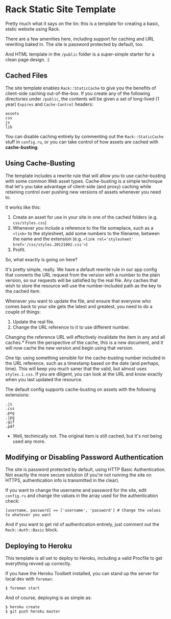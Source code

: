 Rack Static Site Template
=========================

Pretty much what it says on the tin: this is a template for creating a basic, static website using Rack.

There are a few amenities here, including support for caching and URL rewriting baked in. The site is password protected by default, too.

And HTML template in the `/public` folder is a super-simple starter for a clean page design. :)

Cached Files
------------

The site template enables `Rack::StaticCache` to give you the benefits of client-side caching out-of-the-box. If you create any of the following directories under `/public`, the contents will be given a set of long-lived (1 year) `Expires` and `Cache-Control` headers:

    assets
    css
    js
    lib

You can disable caching entirely by commenting out the `Rack::StaticCache` stuff in `config.ru`, or you can take control of how assets are cached with **cache-busting**.

Using Cache-Busting
-------------------

The template includes a rewrite rule that will allow you to use cache-busting with some common Web asset types. Cache-busting is a simple technique that let's you take advantage of client-side (and proxy) caching while retaining control over pushing new versions of assets whenever you need to.

It works like this:

1. Create an asset for use in your site in one of the cached folders (e.g. `css/styles.css`)
2. Whenever you include a reference to the file someplace, such as a `<link>` to the stylesheet, add some numbers to the filename, between the name and the extension (e.g. `<link rel='stylesheet' href='/css/styles.20121002.css'>`)
3. Profit.

So, what exactly is going on here?

It's pretty simple, really. We have a default rewrite rule in our app config that converts the URL request from the version with a number to the plain version, so our requests will be satisfied by the real file. Any caches that wish to store the resource will use the number-included path as the key to the cached item. 

Whenever you want to update the file, and ensure that everyone who comes back to your site gets the latest and greatest, you need to do a couple of things:

1. Update the real file.
2. Change the URL reference to it to use different number.

Changing the reference URL will effectively invalidate the item in any and all caches.* From the perspective of the cache, this is a new document, and it will now cache the new version and begin using that version.

One tip: using something sensible for the cache-busting number included in the URL reference, such as a timestamp based on the date (and perhaps, time). This will keep you much saner that the valid, but almost uses `styles.1.css`. If you are diligent, you can look at the URL and know exactly when you last updated the resource.

The default config supports cache-busting on assets with the following extensions:

    .js
    .css
    .png
    .jpg
    .gif
    .pdf

* Well, techinically not. The original item is still cached, but it's not being used any more.


Modifying or Disabling Password Authentication
----------------------------------------------

The site is password protected by default, using HTTP Basic Authentication. Not exactly the more secure solution (if you're not running the site on HTTPS, authentication info is transmitted in the clear).

If you want to change the username and password for the site, edit `config.ru` and change the values in the array used for the authentication check:

    [username, password] == ['username', 'password'] # Change the values to whatever you want

And if you want to get rid of authentication entirely, just comment out the `Rack::Auth::Basic` block.

Deploying to Heroku
-------------------

This template is all set to deploy to Heroku, including a valid Procfile to get everything revved up correctly.

If you have the Heroku Toolbelt installed, you can stand up the server for local dev with `foreman`:

    $ foreman start

And of course, deploying is as simple as:

    $ heroku create
    $ git push heroku master